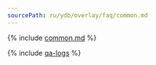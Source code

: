 ```yaml
---
sourcePath: ru/ydb/overlay/faq/common.md
---
```

{% include [common.md](_includes/common.md) %}

{% include [qa-logs](../../_includes/qa-logs.md) %}
